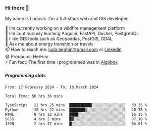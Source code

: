 ### Hi there 👋

My name is Ludovic. I'm a full-stack web and GIS developer.

 🔭 I’m currently working on a wildfire management platform<br/>
 🌱 I’m continuously learning Angular, FastAPI, Docker, PostgreSQL<br/>
 👯 I like GIS tools such as Geopandas, PostGIS, GDAL<br/>
 💬 Ask me about energy transition or travels<br/>
 📫 How to reach me: ludo.beghin@gmail.com or [Linkedin](https://www.linkedin.com/in/ludovic-beghin/)<br/>
 😄 Pronouns: He/Him<br/>
 ⚡ Fun fact: The first time I programmed was in [Algobox](https://fr.wikipedia.org/wiki/Algobox)<br/>

##### Programming stats
<!--START_SECTION:waka-->

```txt
From: 17 February 2024 - To: 18 March 2024

Total Time: 56 hrs 36 mins

TypeScript   22 hrs 25 mins  ██████████░░░░░░░░░░░░░░░   39.36 %
Python       16 hrs 22 mins  ███████▒░░░░░░░░░░░░░░░░░   28.76 %
HTML         9 hrs 12 mins   ████░░░░░░░░░░░░░░░░░░░░░   16.15 %
SCSS         4 hrs 2 mins    █▓░░░░░░░░░░░░░░░░░░░░░░░   07.10 %
JSON         2 hrs 37 mins   █░░░░░░░░░░░░░░░░░░░░░░░░   04.61 %
```

<!--END_SECTION:waka-->
